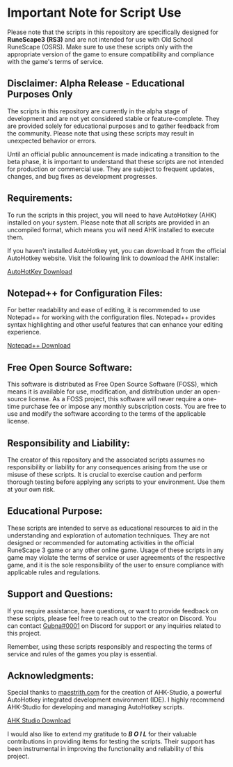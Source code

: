 # Important Note for Script Use
Please note that the scripts in this repository are specifically designed for **RuneScape3 (RS3)** and are not intended for use with Old School RuneScape (OSRS). Make sure to use these scripts only with the appropriate version of the game to ensure compatibility and compliance with the game's terms of service.

## Disclaimer: Alpha Release - Educational Purposes Only
The scripts in this repository are currently in the alpha stage of development and are not yet considered stable or feature-complete. They are provided solely for educational purposes and to gather feedback from the community. Please note that using these scripts may result in unexpected behavior or errors.

Until an official public announcement is made indicating a transition to the beta phase, it is important to understand that these scripts are not intended for production or commercial use. They are subject to frequent updates, changes, and bug fixes as development progresses.

## Requirements:
To run the scripts in this project, you will need to have AutoHotkey (AHK) installed on your system. Please note that all scripts are provided in an uncompiled format, which means you will need AHK installed to execute them.

If you haven't installed AutoHotkey yet, you can download it from the official AutoHotkey website. Visit the following link to download the AHK installer:

[AutoHotKey Download](https://www.autohotkey.com/download/ahk-v2.exe)

## Notepad++ for Configuration Files:
For better readability and ease of editing, it is recommended to use Notepad++ for working with the configuration files. Notepad++ provides syntax highlighting and other useful features that can enhance your editing experience.

[Notepad++  Download](https://notepad-plus-plus.org/downloads/)

## Free Open Source Software:
This software is distributed as Free Open Source Software (FOSS), which means it is available for use, modification, and distribution under an open-source license. As a FOSS project, this software will never require a one-time purchase fee or impose any monthly subscription costs. You are free to use and modify the software according to the terms of the applicable license.

## Responsibility and Liability:
The creator of this repository and the associated scripts assumes no responsibility or liability for any consequences arising from the use or misuse of these scripts. It is crucial to exercise caution and perform thorough testing before applying any scripts to your environment. Use them at your own risk.

## Educational Purpose:
These scripts are intended to serve as educational resources to aid in the understanding and exploration of automation techniques. They are not designed or recommended for automating activities in the official RuneScape 3 game or any other online game. Usage of these scripts in any game may violate the terms of service or user agreements of the respective game, and it is the sole responsibility of the user to ensure compliance with applicable rules and regulations.

## Support and Questions:
If you require assistance, have questions, or want to provide feedback on these scripts, please feel free to reach out to the creator on Discord. You can contact [Gubna#0001](https://discordapp.com/users/616070790319964160) on Discord for support or any inquiries related to this project.

Remember, using these scripts responsibly and respecting the terms of service and rules of the games you play is essential.

## Acknowledgments:
Special thanks to [maestrith.com](https://www.maestrith.com/) for the creation of AHK-Studio, a powerful AutoHotkey integrated development environment (IDE). I highly recommend AHK-Studio for developing and managing AutoHotkey scripts.

[AHK Studio Download](https://www.maestrith.com/ahk-studio/)

I would also like to extend my gratitude to ***B O I L*** for their valuable contributions in providing items for testing the scripts. Their support has been instrumental in improving the functionality and reliability of this project.
